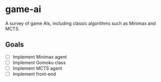 # game-ai
A survey of game AIs, including classic algorithms such as Minimax and MCTS.
## Goals
- [ ] Implement Minimax agent
- [ ] Implement Gomoku class
- [ ] Implement MCTS agent
- [ ] Implement front-end
